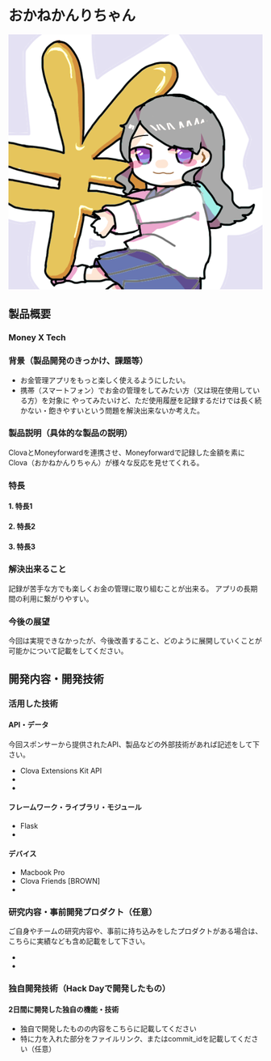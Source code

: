 # おかねかんりちゃん

[![Product Name](image.png)](https://www.youtube.com/watch?v=G5rULR53uMk)

## 製品概要
### Money X Tech

### 背景（製品開発のきっかけ、課題等）

- お金管理アプリをもっと楽しく使えるようにしたい。
- 携帯（スマートフォン）でお金の管理をしてみたい方（又は現在使用している方）を対象に
やってみたいけど、ただ使用履歴を記録するだけでは長く続かない・飽きやすいという問題を解決出来ないか考えた。

### 製品説明（具体的な製品の説明）

ClovaとMoneyforwardを連携させ、Moneyforwardで記録した金額を素に
Clova（おかねかんりちゃん）が様々な反応を見せてくれる。

### 特長

#### 1. 特長1

#### 2. 特長2

#### 3. 特長3

### 解決出来ること

記録が苦手な方でも楽しくお金の管理に取り組むことが出来る。
アプリの長期間の利用に繋がりやすい。


### 今後の展望
今回は実現できなかったが、今後改善すること、どのように展開していくことが可能かについて記載をしてください。


## 開発内容・開発技術
### 活用した技術
#### API・データ
今回スポンサーから提供されたAPI、製品などの外部技術があれば記述をして下さい。

*	Clova Extensions Kit API
*
*

#### フレームワーク・ライブラリ・モジュール
* Flask
* 

#### デバイス
* Macbook Pro
* Clova Friends [BROWN]
*  

### 研究内容・事前開発プロダクト（任意）
ご自身やチームの研究内容や、事前に持ち込みをしたプロダクトがある場合は、こちらに実績なども含め記載をして下さい。

*
*


### 独自開発技術（Hack Dayで開発したもの）
#### 2日間に開発した独自の機能・技術
* 独自で開発したものの内容をこちらに記載してください
* 特に力を入れた部分をファイルリンク、またはcommit_idを記載してください（任意）
